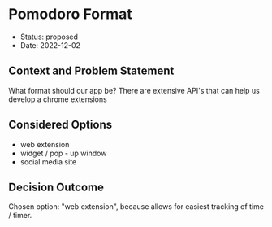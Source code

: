# Pomodoro Format

* Status: proposed
* Date: 2022-12-02

## Context and Problem Statement

What format should our app be? There are extensive API's that can help us develop a chrome extensions

## Considered Options

* web extension
* widget / pop - up window
* social media site

## Decision Outcome

Chosen option: "web extension", because allows for easiest tracking of time / timer.
